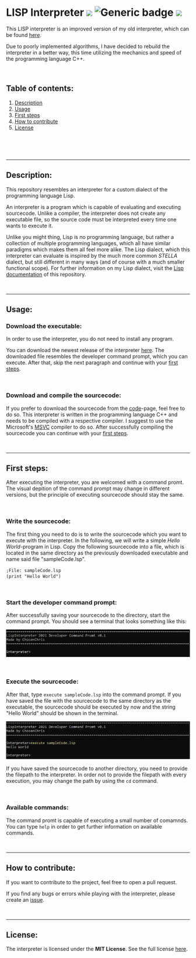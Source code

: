 # LISP Interpreter ![](https://img.shields.io/github/languages/code-size/ChosenChris/LISP-Interpreter) ![Generic badge](https://img.shields.io/badge/License-MIT-green.svg) ![](https://img.shields.io/github/manifest-json/v/ChosenChris/LISP-Interpreter?color=red)
This LISP interpreter is an improved version of my old interpreter, which can be found [here](https://github.com/ChosenChris/LispInterpreter).

Due to poorly implemented algorithms, I have decided to rebuild the interpreter in a better way, this time utilizing the mechanics and speed of the programming language C++.

<br/>

## Table of contents:
1. [Description](#description)
2. [Usage](#usage)
3. [First steps](#first-steps)
4. [How to contribute](#contribution)
5. [License](#license)

<br/>
<br/>
<br/>

***

## Description: <a name="description"></a>
This repository resembles an interpreter for a custom dialect of the programming language Lisp.

An interpreter is a program which is capable of evaluating and executing sourcecode. Unlike a compiler, the interpreter does not create any executable file, so the source code must be interpreted every time one wants to execute it.

Unlike you might thing, Lisp is no programming language, but rather a collection of multiple programming languages, which all have similar paradigms which makes them all feel more alike. The Lisp dialect, which this interpreter can evaluate is inspired by the much more common _STELLA_ dialect, but still different in many ways (and of course with a much smaller functional scope). For further information on my Lisp dialect, visit the [Lisp documentation](https://github.com/ChosenChris/LISP-Interpreter/tree/main/Documentation/Lisp) of this repository.

<br/>

***

## Usage: <a name="usage"></a>

### Download the executable:
In order to use the interpreter, you do not need to install any program.

You can download the newest release of the interpreter [here](https://github.com/ChosenChris/LISP-Interpreter/releases). The downloaded file resembles the developer command prompt, which you can execute. After that, skip the next paragraph and continue with your [first steps](#first-steps).

<br/>

### Download and compile the sourcecode:
If you prefer to download the sourcecode from the [code](https://github.com/ChosenChris/LISP-Interpreter)-page, feel free to do so. This interpreter is written in the programming language C++ and needs to be compiled with a respective compiler. I suggest to use the Microsoft's [MSVC](https://visualstudio.microsoft.com/vs/features/cplusplus/) compiler to do so. After successfully compiling the sourcecode you can continue with your [first steps](#first-steps).

<br/>

***

## First steps: <a name="first-steps"></a>
After executing the interpreter, you are welcomed with a command promt. The visual depition of the command prompt may change in different versions, but the principle of executing sourcecode should stay the same.

<br/>

### Write the sourcecode:
The first thing you need to do is to write the sourcecode which you want to execute with the interpreter. In the following, we will write a simple _Hello World_-program in Lisp. Copy the following sourcecode into a file, which is located in the same directory as the previously downloaded executable and name said file "sampleCode.lsp".
```Lisp
;File: sampleCode.lsp
(print "Hello World")
```

<br/>

### Start the developer command prompt:
After successfully saving your sourcecode to the directory, start the command prompt. You should see a terminal that looks something like this:

![](https://raw.githubusercontent.com/ChosenChris/LISP-Interpreter/main/resources/First-steps1.png)

<br/>

### Execute the sourcecode:
After that, type `execute sampleCode.lsp` into the command prompt. If you have saved the file with the sourcecode to the same directory as the executable, the sourcecode should be executed by now and the string "Hello World" should be shown in the terminal.

![](https://raw.githubusercontent.com/ChosenChris/LISP-Interpreter/main/resources/First-steps2.png)

If you have saved the sourcecode to another directory, you need to provide the filepath to the interpreter. In order not to provide the filepath with every execution, you may change the path by using the `cd` command.

<br/>

### Available commands:
The command promt is capable of executing a small number of comamnds. You can type `help` in order to get further information on available commands.

<br/>

***

## How to contribute: <a name="contribution"></a>
If you want to contribute to the project, feel free to open a pull request.

If you find any bugs or errors while playing with the interpreter, please create an [issue](https://github.com/ChosenChris/LISP-Interpreter/issues).

<br/>

***

## License: <a name="license"></a>
The interpreter is licensed under the **MIT License**. See the full license [here](https://github.com/ChosenChris/LISP-Interpreter/blob/main/LICENSE.txt).
